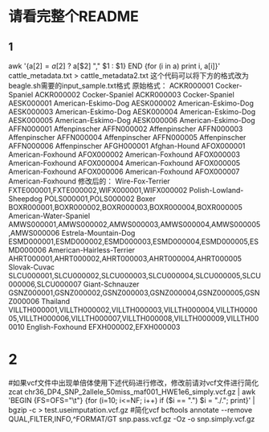 # 请看完整个README
##  1
awk '{a[$2] = a[$2] ? a[$2] "," $1 : $1} END {for (i in a) print i, a[i]}' cattle_metadata.txt > cattle_metadata2.txt
这个代码可以将下方的格式改为beagle.sh需要的input_sample.txt格式
原始格式：
ACKR000001      Cocker-Spaniel
ACKR000002      Cocker-Spaniel
ACKR000003      Cocker-Spaniel
AESK000001      American-Eskimo-Dog
AESK000002      American-Eskimo-Dog
AESK000003      American-Eskimo-Dog
AESK000004      American-Eskimo-Dog
AESK000005      American-Eskimo-Dog
AESK000006      American-Eskimo-Dog
AFFN000001      Affenpinscher
AFFN000002      Affenpinscher
AFFN000003      Affenpinscher
AFFN000004      Affenpinscher
AFFN000005      Affenpinscher
AFFN000006      Affenpinscher
AFGH000001      Afghan-Hound
AFOX000001      American-Foxhound
AFOX000002      American-Foxhound
AFOX000003      American-Foxhound
AFOX000004      American-Foxhound
AFOX000005      American-Foxhound
AFOX000006      American-Foxhound
AFOX000007      American-Foxhound
修改后的：
Wire-Fox-Terrier FXTE000001,FXTE000002,WIFX000001,WIFX000002
Polish-Lowland-Sheepdog POLS000001,POLS000002
Boxer BOXR000001,BOXR000002,BOXR000003,BOXR000004,BOXR000005
American-Water-Spaniel AMWS000001,AMWS000002,AMWS000003,AMWS000004,AMWS000005,AMWS000006
Estrela-Mountain-Dog ESMD000001,ESMD000002,ESMD000003,ESMD000004,ESMD000005,ESMD000006
American-Hairless-Terrier AHRT000001,AHRT000002,AHRT000003,AHRT000004,AHRT000005
Slovak-Cuvac SLCU000001,SLCU000002,SLCU000003,SLCU000004,SLCU000005,SLCU000006,SLCU000007
Giant-Schnauzer GSNZ000001,GSNZ000002,GSNZ000003,GSNZ000004,GSNZ000005,GSNZ000006
Thailand VILLTH000001,VILLTH000002,VILLTH000003,VILLTH000004,VILLTH000005,VILLTH000006,VILLTH000007,VILLTH000008,VILLTH000009,VILLTH000010
English-Foxhound EFXH000002,EFXH000003

#  2
#如果vcf文件中出现单倍体使用下述代码进行修改，修改前请对vcf文件进行简化
zcat chr36_DP4_SNP_2allele_50miss_maf001_HWE1e6_simply.vcf.gz | awk 'BEGIN {FS=OFS="\t"} {for (i=10; i<=NF; i++) if ($i == ".") $i = "./."; print}' | bgzip -c > test.useimputation.vcf.gz
#简化vcf
bcftools annotate --remove QUAL,FILTER,INFO,^FORMAT/GT snp.pass.vcf.gz -Oz -o snp.simply.vcf.gz
